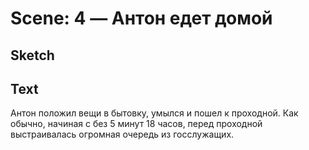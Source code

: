 # Scene: 4 — Антон едет домой

## Sketch

## Text

Антон положил вещи в бытовку, умылся и пошел к проходной. Как обычно, начиная с без 5 минут 18 часов, перед проходной выстраивалась огромная очередь из госслужащих.
